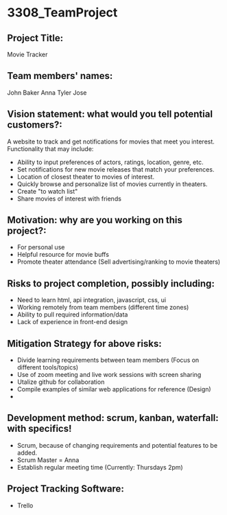 # 3308_TeamProject

## Project Title:
Movie Tracker

## Team members' names:
John Baker
Anna
Tyler
Jose

## Vision statement: what would you tell potential customers?:
A website to track and get notifications for movies that meet you interest.  
Functionality that may include:
- Ability to input preferences of actors, ratings, location, genre, etc.
- Set notifications for new movie releases that match your preferences.
- Location of closest theater to movies of interest.
- Quickly browse and personalize list of movies currently in theaters.
- Create "to watch list"
- Share movies of interest with friends

## Motivation: why are you working on this project?:
- For personal use
- Helpful resource for movie buffs
- Promote theater attendance (Sell advertising/ranking to movie theaters)

## Risks to project completion, possibly including:
- Need to learn html, api integration, javascript, css, ui 
- Working remotely from team members (different time zones)
- Ability to pull required information/data
- Lack of experience in front-end design

## Mitigation Strategy for above risks:
- Divide learning requirements between team members (Focus on different tools/topics)
- Use of zoom meeting and live work sessions with screen sharing
- Utalize github for collaboration
- Compile examples of similar web applications for reference (Design)
- 

## Development method: scrum, kanban, waterfall: with specifics!
- Scrum, because of changing requirements and potential features to be added.
- Scrum Master = Anna
- Establish regular meeting time (Currently: Thursdays 2pm)

## Project Tracking Software:
- Trello

